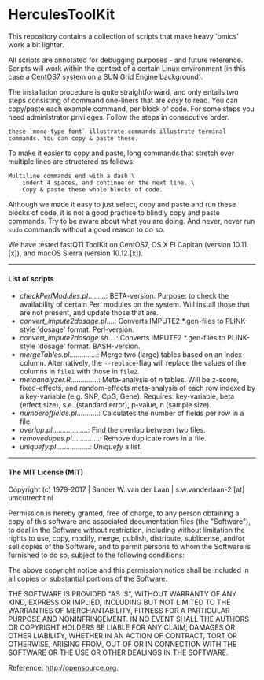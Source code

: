 # HerculesToolKit

This repository contains a collection of scripts that make heavy 'omics' work a bit lighter. 

All scripts are annotated for debugging purposes - and future reference. Scripts will work within the context of a certain Linux environment (in this case a CentOS7 system on a SUN Grid Engine background). 

The installation procedure is quite straightforward, and only entails two steps consisting of command one-liners that are *easy* to read. You can copy/paste each example command, per block of code. For some steps you need administrator privileges. Follow the steps in consecutive order.

```
these `mono-type font` illustrate commands illustrate terminal commands. You can copy & paste these.
```

To make it easier to copy and paste, long commands that stretch over multiple lines are structered as follows:

```
Multiline commands end with a dash \
	indent 4 spaces, and continue on the next line. \
	Copy & paste these whole blocks of code.
```

Although we made it easy to just select, copy and paste and run these blocks of code, it is not a good practise to blindly copy and paste commands. Try to be aware about what you are doing. And never, never run `sudo` commands without a good reason to do so. 

We have tested fastQTLToolKit on CentOS7, OS X El Capitan (version 10.11.[x]), and macOS Sierra (version 10.12.[x]). 

--------------

#### List of scripts

- *checkPerlModules.pl*.........: BETA-version. Purpose: to check the availability of certain Perl modules on the system. Will install those that are not present, and update those that are.
- *convert_impute2dosage.pl*....: Converts IMPUTE2 *.gen-files to PLINK-style 'dosage' format. Perl-version.
- *convert_impute2dosage.sh*....: Converts IMPUTE2 *.gen-files to PLINK-style 'dosage' format. BASH-version.
- *mergeTables.pl*..............: Merge two (large) tables based on an index-column. Alternatively, the `--replace`-flag will replace the values of the columns in `file1` with those in `file2`.
- *metaanalyzer.R*..............: Meta-analysis of *n* tables. Will be z-score, fixed-effects, and random-effects meta-analysis of each row indexed by a key-variable (e.g. SNP, CpG, Gene). Requires: key-variable, beta (effect size), s.e. (standard error), p-value, n (sample size).
- *numberoffields.pl*...........: Calculates the number of fields per row in a file.
- *overlap.pl*..................: Find the overlap between two files.
- *removedupes.pl*..............: Remove duplicate rows in a file.
- *uniquefy.pl*.................: *Uniquefy* a list.

--------------

#### The MIT License (MIT)
Copyright (c) 1979-2017 | Sander W. van der Laan | s.w.vanderlaan-2 [at] umcutrecht.nl

Permission is hereby granted, free of charge, to any person obtaining a copy of this software and associated documentation files (the "Software"), to deal in the Software without restriction, including without limitation the rights to use, copy, modify, merge, publish, distribute, sublicense, and/or sell copies of the Software, and to permit persons to whom the Software is furnished to do so, subject to the following conditions:   

The above copyright notice and this permission notice shall be included in all copies or substantial portions of the Software.

THE SOFTWARE IS PROVIDED "AS IS", WITHOUT WARRANTY OF ANY KIND, EXPRESS OR IMPLIED, INCLUDING BUT NOT LIMITED TO THE WARRANTIES OF MERCHANTABILITY, FITNESS FOR A PARTICULAR PURPOSE AND NONINFRINGEMENT. IN NO EVENT SHALL THE AUTHORS OR COPYRIGHT HOLDERS BE LIABLE FOR ANY CLAIM, DAMAGES OR OTHER LIABILITY, WHETHER IN AN ACTION OF CONTRACT, TORT OR OTHERWISE, ARISING FROM, OUT OF OR IN CONNECTION WITH THE SOFTWARE OR THE USE OR OTHER DEALINGS IN THE SOFTWARE.

Reference: http://opensource.org.
